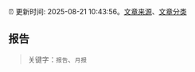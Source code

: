 :alarm_clock: 更新时间: 2025-08-21 10:43:56。[文章来源](/README.md)、[文章分类](/TAGS.md)

## 报告


> 关键字：`报告`、`月报`



